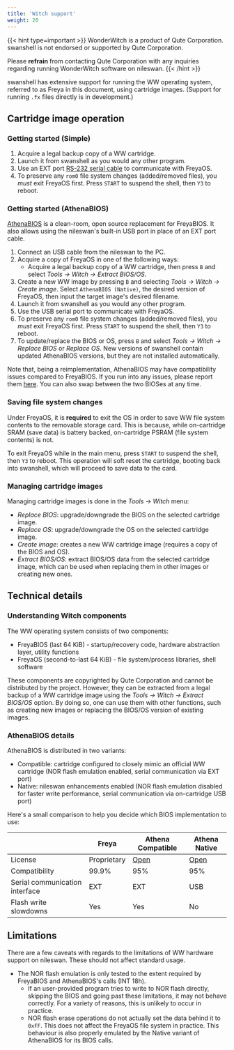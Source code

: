 ```yaml
---
title: 'Witch support'
weight: 20
---
```


{{< hint type=important >}}
WonderWitch is a product of Qute Corporation. swanshell is not endorsed or supported by Qute Corporation.

Please **refrain** from contacting Qute Corporation with any inquiries regarding running WonderWitch software on nileswan.
{{< /hint >}}

swanshell has extensive support for running the WW operating system, referred to as Freya in this document, using cartridge images.
(Support for running `.fx` files directly is in development.)

## Cartridge image operation

### Getting started (Simple)

1. Acquire a legal backup copy of a WW cartridge.
2. Launch it from swanshell as you would any other program.
3. Use an EXT port [RS-232 serial cable](https://consolemods.org/wiki/WonderSwan:RS-232_Serial_Cable) to communicate with FreyaOS.
4. To preserve any `rom0` file system changes (added/removed files), you *must* exit FreyaOS first. Press `START` to suspend the shell, then `Y3` to reboot.

### Getting started (AthenaBIOS)

[AthenaBIOS](https://github.com/OpenWitch/AthenaOS) is a clean-room, open source replacement for FreyaBIOS. It also allows using the nileswan's built-in USB port in place of an EXT port cable.

1. Connect an USB cable from the nileswan to the PC.
2. Acquire a copy of FreyaOS in one of the following ways:
    - Acquire a legal backup copy of a WW cartridge, then press `B` and select *Tools -> Witch -> Extract BIOS/OS*.
3. Create a new WW image by pressing `B` and selecting *Tools -> Witch -> Create image*. Select `AthenaBIOS (Native)`, the desired version of FreyaOS, then input the target image's desired filename.
4. Launch it from swanshell as you would any other program.
5. Use the USB serial port to communicate with FreyaOS.
6. To preserve any `rom0` file system changes (added/removed files), you *must* exit FreyaOS first. Press `START` to suspend the shell, then `Y3` to reboot.
7. To update/replace the BIOS or OS, press `B` and select *Tools -> Witch -> Replace BIOS* or *Replace OS*. New versions of swanshell contain updated AthenaBIOS versions, but they are not installed automatically.

Note that, being a reimplementation, AthenaBIOS may have compatibility issues compared to FreyaBIOS. If you run into any issues, please report them [here](https://github.com/OpenWitch/AthenaOS/issues). You can also swap between the two BIOSes at any time.

### Saving file system changes

Under FreyaOS, it is **required** to exit the OS in order to save WW file system contents to the removable storage card. This is because, while on-cartridge SRAM
(save data) is battery backed, on-cartridge PSRAM (file system contents) is not.

To exit FreyaOS while in the main menu, press `START` to suspend the shell, then `Y3` to reboot.
This operation will soft reset the cartridge, booting back into swanshell, which will proceed to save data to the card.

### Managing cartridge images

Managing cartridge images is done in the *Tools -> Witch* menu:

- *Replace BIOS*: upgrade/downgrade the BIOS on the selected cartridge image.
- *Replace OS*: upgrade/downgrade the OS on the selected cartridge image.
- *Create image*: creates a new WW cartridge image (requires a copy of the BIOS and OS).
- *Extract BIOS/OS*: extract BIOS/OS data from the selected cartridge image, which can be used when replacing them in other images or creating new ones.

## Technical details

### Understanding Witch components

The WW operating system consists of two components:

- FreyaBIOS (last 64 KiB) - startup/recovery code, hardware abstraction layer, utility functions
- FreyaOS (second-to-last 64 KiB) - file system/process libraries, shell software

These components are copyrighted by Qute Corporation and cannot be distributed by the project. However, they can be extracted from
a legal backup of a WW cartridge image using the *Tools -> Witch -> Extract BIOS/OS* option. By doing so, one can use them
with other functions, such as creating new images or replacing the BIOS/OS version of existing images.

### AthenaBIOS details

AthenaBIOS is distributed
in two variants:

- Compatible: cartridge configured to closely mimic an official WW cartridge (NOR flash emulation enabled, serial communication via EXT port)
- Native: nileswan enhancements enabled (NOR flash emulation disabled for faster write performance, serial communication via on-cartridge USB port)

Here's a small comparison to help you decide which BIOS implementation to use:

|   | Freya | Athena Compatible | Athena Native |
| - | ----- | ----------------- | ------------- |
| License | Proprietary | [Open](github.com/OpenWitch/AthenaOS) | [Open](github.com/OpenWitch/AthenaOS) |
| Compatibility | 99.9% | 95% | 95% |
| Serial communication interface | EXT | EXT | USB |
| Flash write slowdowns | Yes | Yes | No |

## Limitations

There are a few caveats with regards to the limitations of WW hardware support on nileswan. These should not affect standard usage.

- The NOR flash emulation is only tested to the extent required by FreyaBIOS and AthenaBIOS's calls (INT 18h).
  - If an user-provided program tries to write to NOR flash directly, skipping the BIOS and going past these limitations, it may not behave correctly. For a variety of reasons, this is unlikely to occur in practice.
  - NOR flash erase operations do not actually set the data behind it to `0xFF`. This does not affect the FreyaOS file system in practice. This behaviour is also properly emulated by the Native variant of AthenaBIOS for its BIOS calls.
